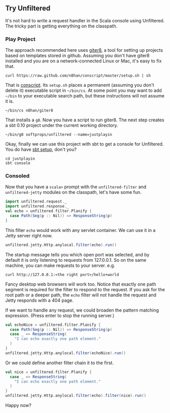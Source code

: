 Try Unfiltered
--------------

It's not hard to write a request handler in the Scala console using
Unfiltered. The tricky part is getting everything on the classpath.

### Play Project

The approach recommended here uses [giter8][g8], a tool for setting up
projects based on templates stored in github. Assuming you don't have
giter8 installed and you are on a network-connected Linux or Mac, it's
easy to fix that.

[g8]: https://github.com/n8han/giter8#readme

    curl https://raw.github.com/n8han/conscript/master/setup.sh | sh

That is [conscript][conscript]. Its `setup.sh` places a permanent
(assuming you don't delete it) executable script in `~/bin/cs`. At
some point you may want to add `~/bin` to your executable search path,
but these instructions will not assume it is.

[conscript]: https://github.com/n8han/conscript#readme

    ~/bin/cs n8han/giter8

That installs a `g8`. Now you have a script to run giter8. The next
step creates a sbt 0.10 project under the current working directory.

    ~/bin/g8 softprops/unfiltered --name=justplayin

Okay, finally we can use this project with sbt to get a console for
Unfiltered. You do have [sbt setup][sbt], don't you?

[sbt]: https://github.com/harrah/xsbt/wiki/Setup

    cd justplayin
    sbt console

### Consoled

Now that you have a `scala>` prompt with the `unfiltered-filter` and
`unfiltered-jetty` modules on the classpath, let's have some fun.

```scala
import unfiltered.request._
import unfiltered.response._
val echo = unfiltered.filter.Planify {
  case Path(Seg(p :: Nil)) => ResponseString(p)
}
```
This filter `echo` would work with any servlet container. We can
use it in a Jetty server right now.

```scala
unfiltered.jetty.Http.anylocal.filter(echo).run()
```
The startup message tells you which open port was selected, and by
default it is only listening to requests from 127.0.0.1. So on the
same machine, you can make requests to your server. e.g.

    curl http://127.0.0.1:<the right port>/hello+world

Fancy desktop web browsers will work too. Notice that exactly one path
segment is required for the filter to respond to the request. If you
ask for the root path or a deeper path, the `echo` filter will
not handle the request and Jetty responds with a 404 page.

If we want to handle any request, we could broaden the pattern
matching expression. (Press enter to stop the running server.)

```scala
val echoNice = unfiltered.filter.Planify {
  case Path(Seg(p :: Nil)) => ResponseString(p)
  case _ => ResponseString(
    "I can echo exactly one path element."
  )
}
unfiltered.jetty.Http.anylocal.filter(echoNice).run()
```
Or we could define another filter chain it to the first.

```scala
val nice = unfiltered.filter.Planify {
  case _ => ResponseString(
    "I can echo exactly one path element."
  )
}
unfiltered.jetty.Http.anylocal.filter(echo).filter(nice).run()
```
Happy now?
